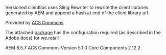 Versioned clientlibs uses Sling Rewriter to rewrite the client libraries generated by AEM and append a hash at end of the client library url.

Provided by [ACS Commons](https://adobe-consulting-services.github.io/acs-aem-commons/features/versioned-clientlibs/index.html)

The attached [package](../files/vslingfloderclientlib.zip) has the configuration required (as described in the Adobe docs) for we.retail 

AEM 6.5.7
ACS Commons Version 5.1.0
Core Components 2.12.2




